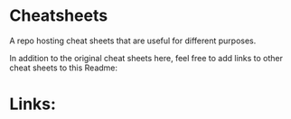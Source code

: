 # Cheatsheets

A repo hosting cheat sheets that are useful for different purposes.

In addition to the original cheat sheets here, feel free to add links to other cheat sheets to this Readme: 

# Links:

